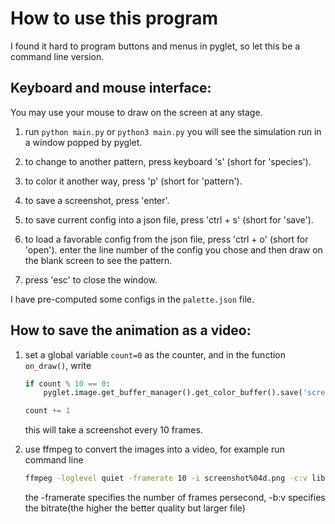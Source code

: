 # How to use this program


I found it hard to program buttons and menus in pyglet, so let this be a command line version.


## Keyboard and mouse interface:

You may use your mouse to draw on the screen at any stage.

 
1. run `python main.py` or `python3 main.py` you will see the simulation run in a window popped by pyglet.

2. to change to another pattern, press keyboard 's' (short for 'species').

3. to color it another way, press 'p' (short for 'pattern').

4. to save a screenshot, press 'enter'.

5. to save current config into a json file, press 'ctrl + s' (short for 'save').

6. to load a favorable config from the json file, press 'ctrl + o' (short for 'open'). enter the line number of the config you chose and then draw on the blank screen to see the pattern.

7. press 'esc' to close the window.


I have pre-computed some configs in the `palette.json` file.

## How to save the animation as a video:

1. set a global variable `count=0` as the counter, and in the function `on_draw()`, write

    ``` python
    if count % 10 == 0:
        pyglet.image.get_buffer_manager().get_color_buffer().save('screenshot{:04d}.png'.format(count // 10))

    count += 1
    ```
    this will take a screenshot every 10 frames.
    
2. use ffmpeg to convert the images into a video, for example run command line

    ``` bash
    ffmpeg -loglevel quiet -framerate 10 -i screenshot%04d.png -c:v libvpx -crf 10 -b:v 2M grayscott.webm
    ```
    the -framerate specifies the number of frames persecond, -b:v specifies the bitrate(the higher the better quality but larger file)	


